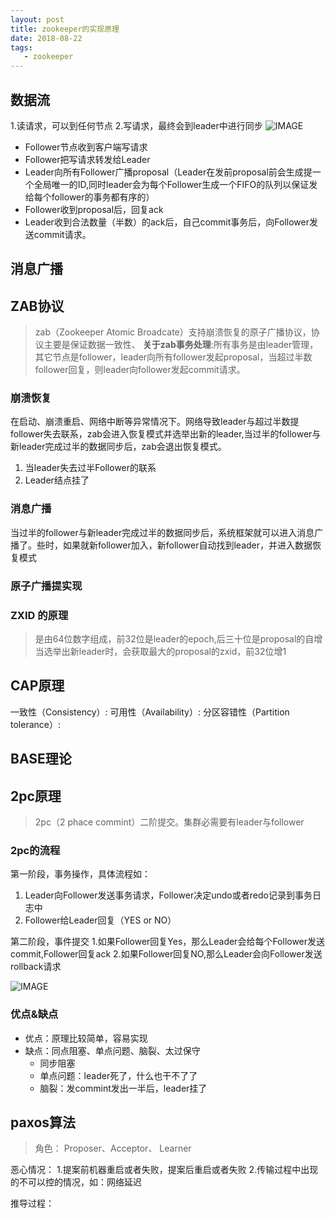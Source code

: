 ```yaml
---
layout: post
title: zookeeper的实现原理
date: 2018-08-22
tags:
   - zookeeper
---
```

##  数据流
1.读请求，可以到任何节点
2.写请求，最终会到leader中进行同步
![IMAGE](http://cn-isoda-oss.yy.com/admin/video/C6E32F174CAE2F7C81994DEE7CC98966.jpg) 

- Follower节点收到客户端写请求
- Follower把写请求转发给Leader
- Leader向所有Follower广播proposal（Leader在发前proposal前会生成提一个全局唯一的ID,同时leader会为每个Follower生成一个FIFO的队列以保证发给每个follower的事务都有序的）
- Follower收到proposal后，回复ack
- Leader收到合法数量（半数）的ack后，自己commit事务后，向Follower发送commit请求。

## 消息广播


## ZAB协议
> zab（Zookeeper Atomic Broadcate）支持崩溃恢复的原子广播协议，协议主要是保证数据一致性、
**关于zab事务处理**:所有事务是由leader管理，其它节点是follower，leader向所有follower发起proposal，当超过半数follower回复，则leader向follower发起commit请求。

### 崩溃恢复
在启动、崩溃重启、网络中断等异常情况下。网络导致leader与超过半数提follower失去联系，zab会进入恢复模式并选举出新的leader,当过半的follower与新leader完成过半的数据同步后，zab会退出恢复模式。
1. 当leader失去过半Follower的联系
2. Leader结点挂了


### 消息广播
当过半的follower与新leader完成过半的数据同步后，系统框架就可以进入消息广播了。些时，如果就新follower加入，新follower自动找到leader，并进入数据恢复模式

### 原子广播提实现

### ZXID 的原理
> 是由64位数字组成，前32位是leader的epoch,后三十位是proposal的自增
> 当选举出新leader时，会获取最大的proposal的zxid，前32位增1


## CAP原理
一致性（Consistency）:
可用性（Availability）:
分区容错性（Partition tolerance）:

## BASE理论

## 2pc原理
>2pc（2 phace commint）二阶提交。集群必需要有leader与follower

### 2pc的流程
第一阶段，事务操作，具体流程如：

1. Leader向Follower发送事务请求，Follower决定undo或者redo记录到事务日志中
2. Follower给Leader回复（YES or NO）


第二阶段，事件提交
1.如果Follower回复Yes，那么Leader会给每个Follower发送commit,Follower回复ack
2.如果Follower回复NO,那么Leader会向Follower发送rollback请求

![IMAGE](http://cn-isoda-oss.yy.com/admin/video/6876AD745EC84B110971B199B876C1F6.jpg)
### 优点&缺点
- 优点：原理比较简单，容易实现
- 缺点：同点阻塞、单点问题、脑裂、太过保守
  - 同步阻塞
  - 单点问题：leader死了，什么也干不了了
  - 脑裂：发commint发出一半后，leader挂了


## paxos算法
> 角色：  Proposer、Acceptor、 Learner

恶心情况：
  1.提案前机器重启或者失败，提案后重启或者失败
  2.传输过程中出现的不可以控的情况，如：网络延迟


推导过程：










